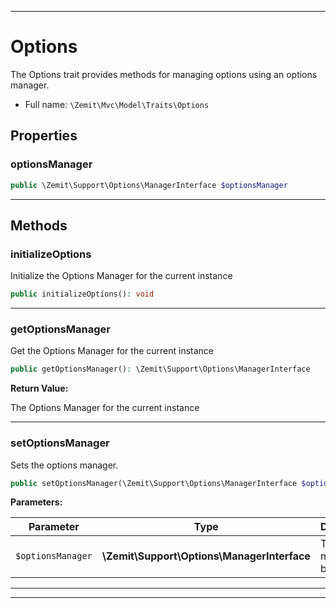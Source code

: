 ***

# Options

The Options trait provides methods for managing options using an options manager.



* Full name: `\Zemit\Mvc\Model\Traits\Options`



## Properties


### optionsManager



```php
public \Zemit\Support\Options\ManagerInterface $optionsManager
```






***

## Methods


### initializeOptions

Initialize the Options Manager for the current instance

```php
public initializeOptions(): void
```












***

### getOptionsManager

Get the Options Manager for the current instance

```php
public getOptionsManager(): \Zemit\Support\Options\ManagerInterface
```









**Return Value:**

The Options Manager for the current instance




***

### setOptionsManager

Sets the options manager.

```php
public setOptionsManager(\Zemit\Support\Options\ManagerInterface $optionsManager): void
```








**Parameters:**

| Parameter | Type | Description |
|-----------|------|-------------|
| `$optionsManager` | **\Zemit\Support\Options\ManagerInterface** | The options manager to be set. |





***

***


